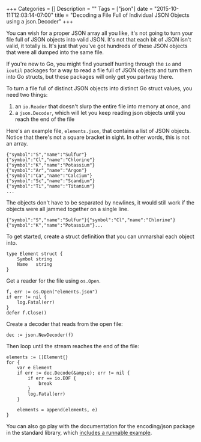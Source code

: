 +++
Categories = []
Description = ""
Tags = ["json"]
date = "2015-10-11T12:03:14-07:00"
title = "Decoding a File Full of Individual JSON Objects using a json.Decoder"
+++

You can wish for a proper JSON array all you like, it's not going to turn your file full of JSON objects into valid JSON. It's not that each bit of JSON isn't valid, it totally is. It's just that you've got hundreds of these JSON objects that were all dumped into the same file.

If you're new to Go, you might find yourself hunting through the `io` and `ioutil` packages for a way to read a file full of JSON objects and turn them into Go structs, but these packages will only get you partway there.

To turn a file full of distinct JSON objects into distinct Go struct values, you need two things:

1. an `io.Reader` that doesn't slurp the entire file into memory at once, and
2. a `json.Decoder`, which will let you keep reading json objects until you reach the end of the file

Here's an example file, `elements.json`, that contains a list of JSON objects. Notice that there's not a square bracket in sight. In other words, this is not an array.

    {"symbol":"S","name":"Sulfur"}
    {"symbol":"Cl","name":"Chlorine"}
    {"symbol":"K","name":"Potassium"}
    {"symbol":"Ar","name":"Argon"}
    {"symbol":"Ca","name":"Calcium"}
    {"symbol":"Sc","name":"Scandium"}
    {"symbol":"Ti","name":"Titanium"}
    ...

The objects don't have to be separated by newlines, it would still work if the objects were all jammed together on a single line.

    {"symbol":"S","name":"Sulfur"}{"symbol":"Cl","name":"Chlorine"}{"symbol":"K","name":"Potassium"}...

To get started, create a struct definition that you can unmarshal each object into.

    type Element struct {
    	Symbol string
    	Name   string
    }

Get a reader for the file using `os.Open`.

    f, err := os.Open("elements.json")
    if err != nil {
    	log.Fatal(err)
    }
    defer f.Close()

Create a decoder that reads from the open file:

    dec := json.NewDecoder(f)

Then loop until the stream reaches the end of the file:

    elements := []Element{}
    for {
    	var e Element
    	if err := dec.Decode(&amp;e); err != nil {
    		if err == io.EOF {
    			break
    		}
    		log.Fatal(err)
    	}

    	elements = append(elements, e)
    }

You can also go play with the documentation for the encoding/json package in the standard library, which [includes a runnable example][1].

[1]: https://golang.org/pkg/encoding/json/#example_Decoder

